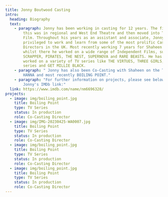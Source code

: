 ```yaml
---
title: Jonny Boutwood Casting
intro:
  heading: Biography
  text:
    - paragraph: Jonny has been working in casting for 12 years. The first 3 years of
        this was in regional and West End Theatre and then moved into TV and
        Film. Throughout his years as an assistant and associate, Jonny has been
        privileged to work and learn from some of the most prolific Casting
        Directors in the UK. Most recently working 7 years for Shaheen Baig and
        whilst there he worked on a wide range of Independent Films, such as;
        SCRAPPER, PIRATES, THE NEST, SUPERNOVA and RARE BEASTS. He has also
        worked on a variety of TV series like THE VIRTUES, THREE GIRLS, I AM
        series and GET MILLIE BLACK.
    - paragraph: " Jonny has also been Co-Casting with Shaheen on the TV series of
        HANNA and most recently BOILING POINT."
    - paragraph: "For further information on projects, please see below and visit
        Jonny's IMDb link:"
  link: https://www.imdb.com/name/nm6696328/
projects:
  - image: img/boiling_point.jpg
    title: Boiling Point
    type: TV Series
    status: In production
    role: Co-Casting Director
  - image: img/IMG-20230425-WA0007.jpg
    title: Boiling Point
    type: TV Series
    status: In production
    role: Co-Casting Director
  - image: img/boiling_point.jpg
    title: Boiling Point
    type: TV Series
    status: In production
    role: Co-Casting Director
  - image: img/boiling_point.jpg
    title: Boiling Point
    type: TV Series
    status: In production
    role: Co-Casting Director
---
```

